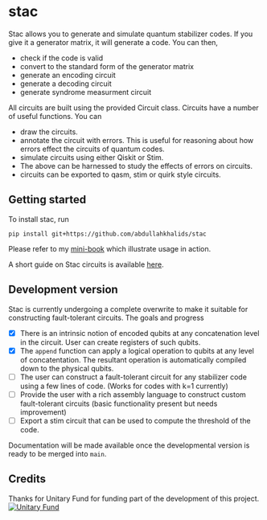# stac
Stac allows you to generate and simulate quantum stabilizer codes. If you give
it a generator matrix, it will generate a code. You can then,

* check if the code is valid
* convert to the standard form of the generator matrix
* generate an encoding circuit
* generate a decoding circuit
* generate syndrome measurment circuit

All circuits are built using the provided Circuit class. Circuits have a
number of useful functions. You can

* draw the circuits.
* annotate the circuit with errors. This is useful for reasoning about how
  errors effect the circuits of quantum codes.
* simulate circuits using either Qiskit or Stim.
* The above can be harnessed to study the effects of errors on circuits.
* circuits can be exported to qasm, stim or quirk style circuits.

## Getting started
To install stac, run

```
pip install git+https://github.com/abdullahkhalids/stac
```

Please refer to my [mini-book](https://abdullahkhalid.com/qecft/index.html) which
illustrate usage in action.

A short guide on Stac circuits is available 
[here](https://github.com/abdullahkhalids/stac/wiki/guide).

## Development version
Stac is currently undergoing a complete overwrite to make it suitable for
constructing fault-tolerant circuits. The goals and progress

* [x] There is an intrinsic notion of encoded qubits at any concatenation
      level in the circuit. User can create registers of such qubits.
* [x] The `append` function can apply a logical operation to qubits at any level
      of concatentation. The resultant operation is automatically compiled down
      to the physical qubits.
* [ ] The user can construct a fault-tolerant circuit for any stabilizer 
      code using a few lines of code. (Works for codes with k=1 currently)
* [ ] Provide the user with a rich assembly language to construct custom 
      fault-tolerant circuits (basic functionality present but needs improvement)
* [ ] Export a stim circuit that can be used to compute the threshold of the 
      code.

Documentation will be made available once the developmental version is ready
to be merged into `main`. 



## Credits
Thanks for Unitary Fund for funding part of the development of this project.
[![Unitary Fund](https://img.shields.io/badge/Supported%20By-UNITARY%20FUND-brightgreen.svg?style=for-the-badge)](https://unitary.fund)
